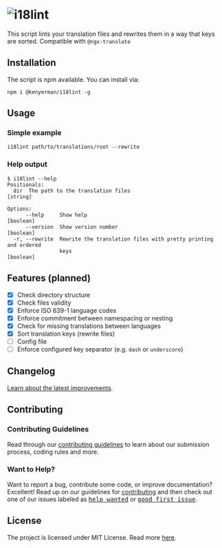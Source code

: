 # ![i18lint](https://user-images.githubusercontent.com/20663815/203164266-8a0aa236-bdfa-448f-92f0-771186a82fad.png)


This script lints your translation files and rewrites them in a way that keys are sorted.
Compatible with `@ngx-translate`

## Installation

The script is npm available. You can install via:

```
npm i @kenyerman/i18lint -g
```

## Usage

### Simple example

```
i18lint path/to/translations/root --rewrite
```

### Help output

```
$ i18lint --help
Positionals:
  dir  The path to the translation files                                [string]

Options:
      --help     Show help                                             [boolean]
      --version  Show version number                                   [boolean]
  -r, --rewrite  Rewrite the translation files with pretty printing and ordered
                 keys                                                  [boolean]
```

## Features (planned)

- [x] Check directory structure
- [x] Check files validity
- [x] Enforce ISO 639-1 language codes
- [x] Enforce commitment between namespacing or nesting
- [x] Check for missing translations between languages
- [x] Sort translation keys (rewrite files)
- [ ] Config file
- [ ] Enforce configured key separator (e.g. `dash` or `underscore`)

## Changelog

[Learn about the latest improvements](CHANGELOG.md).

## Contributing

### Contributing Guidelines

Read through our [contributing guidelines](CONTRIBUTING.md) to learn about our submission process, coding rules and more.

### Want to Help?

Want to report a bug, contribute some code, or improve documentation? Excellent! Read up on our guidelines for [contributing](CONTRIBUTING.md) and then check out one of our issues labeled as <kbd>[help wanted](https://github.com/kenyerman/i18lint/labels/help%20wanted)</kbd> or <kbd>[good first issue](https://github.com/kenyerman/i18lint/labels/good%20first%20issue)</kbd>.

## License

The project is licensed under MIT License. Read more [here](LICENSE).
